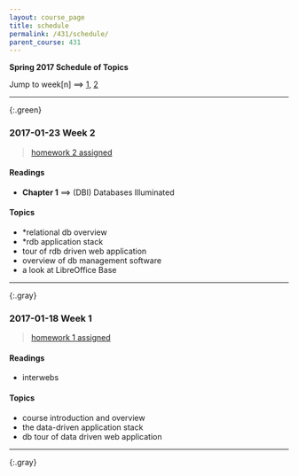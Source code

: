 ```yaml
---
layout: course_page
title: schedule
permalink: /431/schedule/
parent_course: 431
---
```


**Spring 2017 Schedule of Topics**

Jump to week[n] ==> [1](#week-1), [2](#week-2)

---

{:.green}
### 2017-01-23 Week 2 

> [homework 2 assigned](/431/hw2/)

#### Readings
- **Chapter 1** ==> (DBI) Databases Illuminated

#### Topics
- *relational db overview
- *rdb application stack
- tour of rdb driven web application
- overview of db management software
- a look at LibreOffice Base

---

{:.gray}
### 2017-01-18 Week 1 


> [homework 1 assigned](/431/hw1/)


#### Readings
- interwebs

#### Topics
- course introduction and overview
- the data-driven application stack
- db tour of data driven web application

---

{:.gray}

